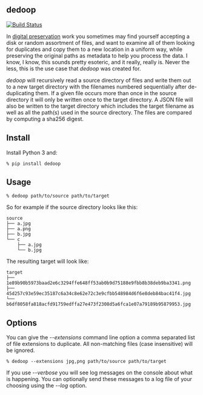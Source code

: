 ## dedoop

[![Build Status](https://secure.travis-ci.org/edsu/dedoop.png)](http://travis-ci.org/edsu/dedoop)

In [digital preservation] work you sometimes may find yourself accepting a disk
or random assortment of files, and want to examine all of them looking for
duplicates and copy them to a new location in a uniform way, while preserving
the original paths as metadata to help you process the data. I know, I know,
this sounds pretty esoteric, and it really, really is. Never the less, this is
the use case that *dedoop* was created for.

*dedoop* will recursively read a source directory of files and write them out to
a new target directory with the filenames numbered sequentially after
de-duplicating them. If a given file occurs more than once in the source
directory it will only be written once to the target directory. A JSON file will
also be written to the target directory which includes the target filename as
well as all the path(s) used in the source directory. The files are compared by
computing a sha256 digest.

## Install

Install Python 3 and:

```
% pip install dedoop
```

## Usage 

```
% dedoop path/to/source path/to/target
```

So for example if the source directory looks like this:

```
source
├── a.jpg
├── a.png
├── b.jpg
└── c
    ├── a.jpg
    └── b.jpg
```

The resulting target will look like:

```
target
├── 1e89b90b5973baad2e6c3294ffe648ff53ab0b9d75188e9fbb8b38deb9ba3341.png
├── 45d257c93e59ec35187c6a34c8e62e72c3e9cfbb548984d6f6e8deb84bac41f4.jpg
└── b6df8058fa818acfd91759edffa27e473f2308d5a6fca1e07a79189b95879953.jpg
```

## Options

You can give the *--extensions* command line option a comma separated list of
file extensions to duplicate. All non-matching files (case insensitive) will
be ignored.

```
% dedoop --extensions jpg,png path/to/source path/to/target
```

If you use *--verbose* you will see log messages on the console about what is
happening. You can optionally send these messages to a log file of your choosing
using the *--log* option.

[digital preservation]: https://en.wikipedia.org/wiki/Digital_preservation
